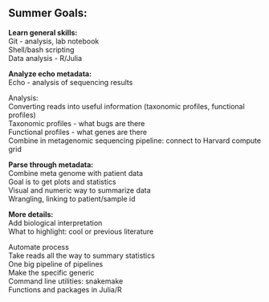 ## Summer Goals:
**Learn general skills:**    
Git - analysis, lab notebook  
Shell/bash scripting  
Data analysis - R/Julia  

**Analyze echo metadata:**   
Echo - analysis of sequencing results

Analysis:  	
Converting reads into useful information (taxonomic profiles, functional profiles)  
Taxonomic profiles - what bugs are there  
Functional profiles - what genes are there  
Combine in metagenomic sequencing pipeline: connect to Harvard compute grid  

**Parse through metadata:**    
Combine meta genome with patient data  
Goal is to get plots and statistics  
Visual and numeric way to summarize data  
Wrangling, linking to patient/sample id  

**More details:**    
Add biological interpretation  
What to highlight: cool or previous literature  

Automate process   
Take reads all the way to summary statistics   
One big pipeline of pipelines   
Make the specific generic  
Command line utilities: snakemake  
Functions and packages in Julia/R  
